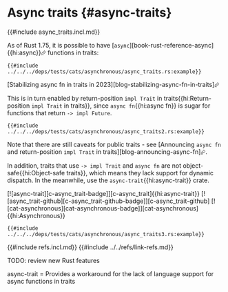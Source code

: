 # Async traits {#async-traits}

{{#include async_traits.incl.md}}

As of Rust 1.75, it is possible to have [`async`][book-rust-reference-async]{{hi:async}}⮳ functions in traits:

```rust,editable
{{#include ../../../deps/tests/cats/asynchronous/async_traits.rs:example}}
```

[Stabilizing async fn in traits in 2023][blog-stabilizing-async-fn-in-traits]⮳

This is in turn enabled by return-position `impl Trait` in traits{{hi:Return-position `impl Trait` in traits}}, since `async fn`{{hi:async fn}} is sugar for functions that return `-> impl Future`.

```rust,editable
{{#include ../../../deps/tests/cats/asynchronous/async_traits2.rs:example}}
```

Note that there are still caveats for public traits - see [Announcing `async fn` and return-position `impl Trait` in traits][blog-announcing-async-fn]⮳.

In addition, traits that use `-> impl Trait` and `async fn` are not object-safe{{hi:Object-safe traits}}, which means they lack support for dynamic dispatch. In the meanwhile, use the `async-trait`{{hi:async-trait}} crate.

[![async-trait][c-async_trait-badge]][c-async_trait]{{hi:async-trait}}  [![async_trait-github][c-async_trait-github-badge]][c-async_trait-github]  [![cat-asynchronous][cat-asynchronous-badge]][cat-asynchronous]{{hi:Asynchronous}}

```rust,editable
{{#include ../../../deps/tests/cats/asynchronous/async_traits3.rs:example}}
```

{{#include refs.incl.md}}
{{#include ../../refs/link-refs.md}}

<div class="hidden">
TODO: review new Rust features

async-trait = Provides a workaround for the lack of language support for async functions in traits
</div>
